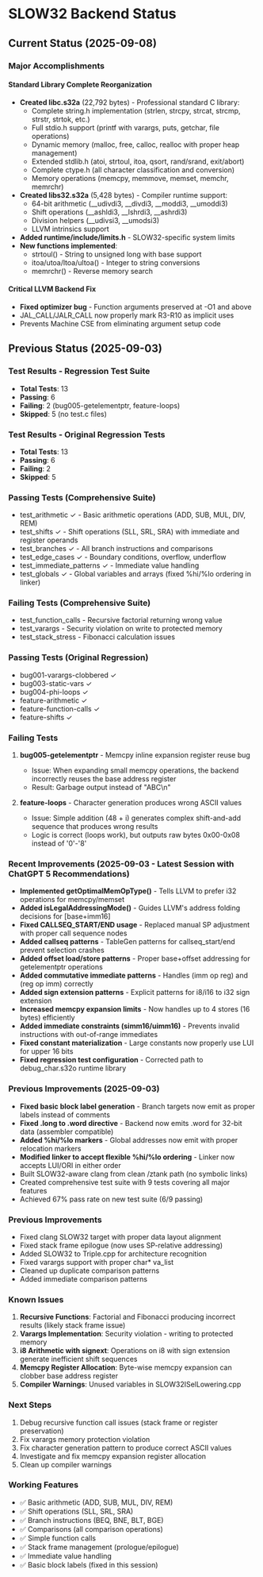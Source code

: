 # SLOW32 Backend Status

## Current Status (2025-09-08)

### Major Accomplishments

#### Standard Library Complete Reorganization
- **Created libc.s32a** (22,792 bytes) - Professional standard C library:
  - Complete string.h implementation (strlen, strcpy, strcat, strcmp, strstr, strtok, etc.)
  - Full stdio.h support (printf with varargs, puts, getchar, file operations)
  - Dynamic memory (malloc, free, calloc, realloc with proper heap management)
  - Extended stdlib.h (atoi, strtoul, itoa, qsort, rand/srand, exit/abort)
  - Complete ctype.h (all character classification and conversion)
  - Memory operations (memcpy, memmove, memset, memchr, memrchr)
- **Created libs32.s32a** (5,428 bytes) - Compiler runtime support:
  - 64-bit arithmetic (__udivdi3, __divdi3, __moddi3, __umoddi3)
  - Shift operations (__ashldi3, __lshrdi3, __ashrdi3)
  - Division helpers (__udivsi3, __umodsi3)
  - LLVM intrinsics support
- **Added runtime/include/limits.h** - SLOW32-specific system limits
- **New functions implemented**:
  - strtoul() - String to unsigned long with base support
  - itoa/utoa/ltoa/ultoa() - Integer to string conversions
  - memrchr() - Reverse memory search

#### Critical LLVM Backend Fix
- **Fixed optimizer bug** - Function arguments preserved at -O1 and above
- JAL_CALL/JALR_CALL now properly mark R3-R10 as implicit uses
- Prevents Machine CSE from eliminating argument setup code

## Previous Status (2025-09-03)

### Test Results - Regression Test Suite
- **Total Tests**: 13
- **Passing**: 6  
- **Failing**: 2 (bug005-getelementptr, feature-loops)
- **Skipped**: 5 (no test.c files)

### Test Results - Original Regression Tests
- **Total Tests**: 13
- **Passing**: 6
- **Failing**: 2
- **Skipped**: 5

### Passing Tests (Comprehensive Suite)
- test_arithmetic ✓ - Basic arithmetic operations (ADD, SUB, MUL, DIV, REM)
- test_shifts ✓ - Shift operations (SLL, SRL, SRA) with immediate and register operands
- test_branches ✓ - All branch instructions and comparisons
- test_edge_cases ✓ - Boundary conditions, overflow, underflow
- test_immediate_patterns ✓ - Immediate value handling
- test_globals ✓ - Global variables and arrays (fixed %hi/%lo ordering in linker)

### Failing Tests (Comprehensive Suite)
- test_function_calls - Recursive factorial returning wrong value
- test_varargs - Security violation on write to protected memory
- test_stack_stress - Fibonacci calculation issues

### Passing Tests (Original Regression)
- bug001-varargs-clobbered ✓
- bug003-static-vars ✓
- bug004-phi-loops ✓
- feature-arithmetic ✓
- feature-function-calls ✓
- feature-shifts ✓

### Failing Tests
1. **bug005-getelementptr** - Memcpy inline expansion register reuse bug
   - Issue: When expanding small memcpy operations, the backend incorrectly reuses the base address register
   - Result: Garbage output instead of "ABC\n"

2. **feature-loops** - Character generation produces wrong ASCII values
   - Issue: Simple addition (48 + i) generates complex shift-and-add sequence that produces wrong results
   - Logic is correct (loops work), but outputs raw bytes 0x00-0x08 instead of '0'-'8'

### Recent Improvements (2025-09-03 - Latest Session with ChatGPT 5 Recommendations)
- **Implemented getOptimalMemOpType()** - Tells LLVM to prefer i32 operations for memcpy/memset
- **Added isLegalAddressingMode()** - Guides LLVM's address folding decisions for [base+imm16]
- **Fixed CALLSEQ_START/END usage** - Replaced manual SP adjustment with proper call sequence nodes
- **Added callseq patterns** - TableGen patterns for callseq_start/end prevent selection crashes
- **Added offset load/store patterns** - Proper base+offset addressing for getelementptr operations
- **Added commutative immediate patterns** - Handles (imm op reg) and (reg op imm) correctly
- **Added sign extension patterns** - Explicit patterns for i8/i16 to i32 sign extension
- **Increased memcpy expansion limits** - Now handles up to 4 stores (16 bytes) efficiently
- **Added immediate constraints (simm16/uimm16)** - Prevents invalid instructions with out-of-range immediates
- **Fixed constant materialization** - Large constants now properly use LUI for upper 16 bits
- **Fixed regression test configuration** - Corrected path to debug_char.s32o runtime library

### Previous Improvements (2025-09-03)
- **Fixed basic block label generation** - Branch targets now emit as proper labels instead of comments
- **Fixed .long to .word directive** - Backend now emits .word for 32-bit data (assembler compatible)
- **Added %hi/%lo markers** - Global addresses now emit with proper relocation markers
- **Modified linker to accept flexible %hi/%lo ordering** - Linker now accepts LUI/ORI in either order
- Built SLOW32-aware clang from clean /ztank path (no symbolic links)
- Created comprehensive test suite with 9 tests covering all major features
- Achieved 67% pass rate on new test suite (6/9 passing)

### Previous Improvements
- Fixed clang SLOW32 target with proper data layout alignment
- Fixed stack frame epilogue (now uses SP-relative addressing)
- Added SLOW32 to Triple.cpp for architecture recognition
- Fixed varargs support with proper char* va_list
- Cleaned up duplicate comparison patterns
- Added immediate comparison patterns

### Known Issues
1. **Recursive Functions**: Factorial and Fibonacci producing incorrect results (likely stack frame issue)
2. **Varargs Implementation**: Security violation - writing to protected memory
3. **i8 Arithmetic with signext**: Operations on i8 with sign extension generate inefficient shift sequences
4. **Memcpy Register Allocation**: Byte-wise memcpy expansion can clobber base address register
5. **Compiler Warnings**: Unused variables in SLOW32ISelLowering.cpp

### Next Steps
1. Debug recursive function call issues (stack frame or register preservation)
2. Fix varargs memory protection violation
3. Fix character generation pattern to produce correct ASCII values
4. Investigate and fix memcpy expansion register allocation
5. Clean up compiler warnings

### Working Features
- ✅ Basic arithmetic (ADD, SUB, MUL, DIV, REM)
- ✅ Shift operations (SLL, SRL, SRA)
- ✅ Branch instructions (BEQ, BNE, BLT, BGE)
- ✅ Comparisons (all comparison operations)
- ✅ Simple function calls
- ✅ Stack frame management (prologue/epilogue)
- ✅ Immediate value handling
- ✅ Basic block labels (fixed in this session)